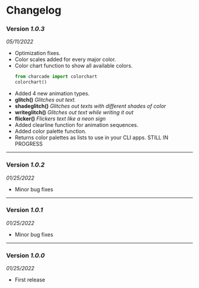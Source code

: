 # Changelog

### Version _1.0.3_

_05/11/2022_

- Optimization fixes.
- Color scales added for every major color.
- Color chart function to show all available colors.
  ```python
  from charcade import colorchart
  colorchart()
  ```
- Added 4 new animation types.
- **glitch()** _Glitches out text._
- **shadeglitch()** _Glitches out texts with different shades of color_
- **writeglitch()** _Glitches out text while writing it out_
- **flicker()** _Flickers text like a neon sign_
- Added clearline function for animation sequences.
- Added color palette function.
- Returns color palettes as lists to use in your CLI apps. STILL IN PROGRESS

---

### Version _1.0.2_

_01/25/2022_

- Minor bug fixes

---

### Version _1.0.1_

_01/25/2022_

- Minor bug fixes

---

### Version _1.0.0_

_01/25/2022_

- First release
